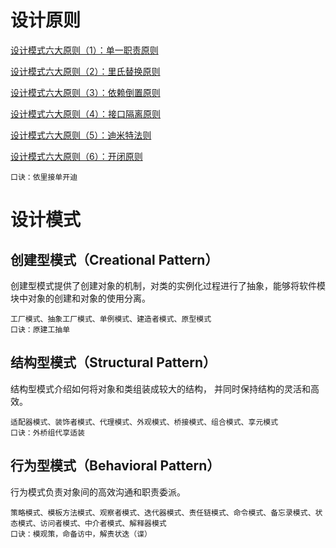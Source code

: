 # 设计原则

[设计模式六大原则（1）：单一职责原则](http://www.uml.org.cn/sjms/201211023.asp#1)

[设计模式六大原则（2）：里氏替换原则](http://www.uml.org.cn/sjms/201211023.asp#2)

[设计模式六大原则（3）：依赖倒置原则](http://www.uml.org.cn/sjms/201211023.asp#3)

[设计模式六大原则（4）：接口隔离原则](http://www.uml.org.cn/sjms/201211023.asp#4)

[设计模式六大原则（5）：迪米特法则](http://www.uml.org.cn/sjms/201211023.asp#5)

[设计模式六大原则（6）：开闭原则](http://www.uml.org.cn/sjms/201211023.asp#6)

```text
口诀：依里接单开迪
```

# 设计模式

## 创建型模式（Creational Pattern）

创建型模式提供了创建对象的机制，对类的实例化过程进行了抽象，能够将软件模块中对象的创建和对象的使用分离。

```text
工厂模式、抽象工厂模式、单例模式、建造者模式、原型模式
口诀：原建工抽单
```

## 结构型模式（Structural Pattern）

结构型模式介绍如何将对象和类组装成较大的结构， 并同时保持结构的灵活和高效。

```text
适配器模式、装饰者模式、代理模式、外观模式、桥接模式、组合模式、享元模式
口诀：外桥组代享适装
```

## 行为型模式（Behavioral Pattern）

行为模式负责对象间的高效沟通和职责委派。

```text
策略模式、模板方法模式、观察者模式、迭代器模式、责任链模式、命令模式、备忘录模式、状态模式、访问者模式、中介者模式、解释器模式
口诀：模观策，命备访中，解责状迭（谍）
```
